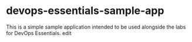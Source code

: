 # devops-essentials-sample-app

This is a simple sample application intended to be used alongside the labs for DevOps Essentials.
edit
